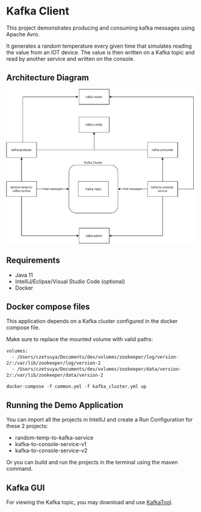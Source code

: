 # Kafka Client

This project demonstrates producing and consuming kafka messages using Apache Avro.

It generates a random temperature every given time that simulates reading the value from an IOT device.
The value is then written on a Kafka topic and read by another service and written on the console.

## Architecture Diagram

![Architecture Diagram](docs/Architecture_Diagram.png)

## Requirements
- Java 11
- IntelliJ/Eclipse/Visual Studio Code (optional)
- Docker

## Docker compose files

This application depends on a Kafka cluster configured in the docker compose file.

Make sure to replace the mounted volume with valid paths:

```shell
volumes:
  - /Users/czetsuya/Documents/dev/volumes/zookeeper/log/version-2/:/var/lib/zookeeper/log/version-2
  - /Users/czetsuya/Documents/dev/volumes/zookeeper/data/version-2/:/var/lib/zookeeper/data/version-2
```

```shell
docker-compose -f common.yml -f kafka_cluster.yml up
```

## Running the Demo Application

You can import all the projects in IntelliJ and create a Run Configuration for these 2 projects:
- random-temp-to-kafka-service
- kafka-to-console-service-v1
- kafka-to-console-service-v2

Or you can build and run the projects in the terminal using the maven command.

## Kafka GUI

For viewing the Kafka topic, you may download and use [KafkaTool](https://www.kafkatool.com/download.html).